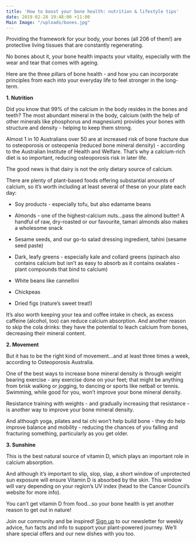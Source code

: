 ```yaml
---
title: 'How to boost your bone health: nutrition & lifestyle tips'
date: 2019-02-28 19:48:00 +11:00
Main Image: "/uploads/bones.jpg"
---
```


Providing the framework for your body, your bones (all 206 of them!) are protective living tissues that are constantly regenerating.

No bones about it, your bone health impacts your vitality, especially with the wear and tear that comes with ageing.

Here are the three pillars of bone health - and how you can incorporate principles from each into your everyday life to feel stronger in the long-term.

**1. Nutrition**

Did you know that 99% of the calcium in the body resides in the bones and teeth? The most abundant mineral in the body, calcium (with the help of other minerals like phosphorus and magnesium) provides your bones with structure and density - helping to keep them strong.

Almost 1 in 10 Australians over 50 are at increased risk of bone fracture due to osteoporosis or osteopenia (reduced bone mineral density) - according to the Australian Institute of Health and Welfare. That’s why a calcium-rich diet is so important, reducing osteoporosis risk in later life.

The good news is that dairy is not the only dietary source of calcium.

There are plenty of plant-based foods offering substantial amounts of calcium, so it’s worth including at least several of these on your plate each day:

* Soy products - especially tofu, but also edamame beans

* Almonds - one of the highest-calcium nuts...pass the almond butter! A handful of raw, dry-roasted or our favourite, tamari almonds also makes a wholesome snack

* Sesame seeds, and our go-to salad dressing ingredient, tahini (sesame seed paste)

* Dark, leafy greens - especially kale and collard greens (spinach also contains calcium but isn’t as easy to absorb as it contains oxalates - plant compounds that bind to calcium)

* White beans like cannellini

* Chickpeas

* Dried figs (nature’s sweet treat!)

It’s also worth keeping your tea and coffee intake in check, as excess caffeine (alcohol, too) can reduce calcium absorption. And another reason to skip the cola drinks: they have the potential to leach calcium from bones, decreasing their mineral content.

**2. Movement**

But it has to be the right kind of movement...and at least three times a week, according to Osteoporosis Australia.

One of the best ways to increase bone mineral density is through weight bearing exercise - any exercise done on your feet; that might be anything from brisk walking or jogging, to dancing or sports like netball or tennis. Swimming, while good for you, won’t improve your bone mineral density.

Resistance training with weights - and gradually increasing that resistance - is another way to improve your bone mineral density.

And although yoga, pilates and tai chi won’t help build bone - they do help  improve balance and mobility - reducing the chances of you falling and fracturing something, particularly as you get older.

**3. Sunshine**

This is the best natural source of vitamin D, which plays an important role in calcium absorption.

And although it’s important to slip, slop, slap, a short window of unprotected sun exposure will ensure Vitamin D is absorbed by the skin. This window will vary depending on your region’s UV index (head to the Cancer Council’s website for more info).

You can’t get vitamin D from food...so your bone health is yet another reason to get out in nature!

Join our community and be inspired! [Sign up](https://www.soulara.com.au/) to our newsletter for weekly advice, fun facts and info to support your plant-powered journey. We’ll share special offers and our new dishes with you too.